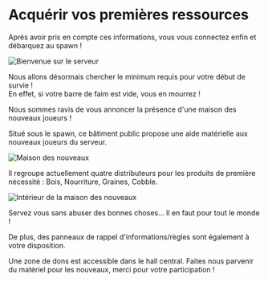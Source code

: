 # Acquérir vos premières ressources

Après avoir pris en compte ces informations, vous vous connectez enfin et débarquez au spawn !

![Bienvenue sur le serveur](.vuepress/assets/ressources1.jpg)

Nous allons désormais chercher le minimum requis pour votre début de survie !  
En effet, si votre barre de faim est vide, vous en mourrez !

Nous sommes ravis de vous annoncer la présence d'une maison des nouveaux joueurs !

Situé sous le spawn, ce bâtiment public propose une aide matérielle aux nouveaux joueurs du serveur.

![Maison des nouveaux](.vuepress/assets/ressources2.jpg)

Il regroupe actuellement quatre distributeurs pour les produits de première nécessité : Bois, Nourriture, Graines, Cobble.

![Int&#xE9;rieur de la maison des nouveaux](.vuepress/assets/ressources3.jpg)

Servez vous sans abuser des bonnes choses... Il en faut pour tout le monde !

De plus, des panneaux de rappel d'informations/règles sont également à votre disposition.

Une zone de dons est accessible dans le hall central. Faites nous parvenir du matériel pour les nouveaux, merci pour votre participation !

